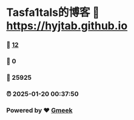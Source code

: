 # Tasfa1tals的博客 :link: https://hyjtab.github.io 
### :page_facing_up: [12](https://hyjtab.github.io/tag.html) 
### :speech_balloon: 0 
### :hibiscus: 25925 
### :alarm_clock: 2025-01-20 00:37:50 
### Powered by :heart: [Gmeek](https://github.com/Meekdai/Gmeek)

